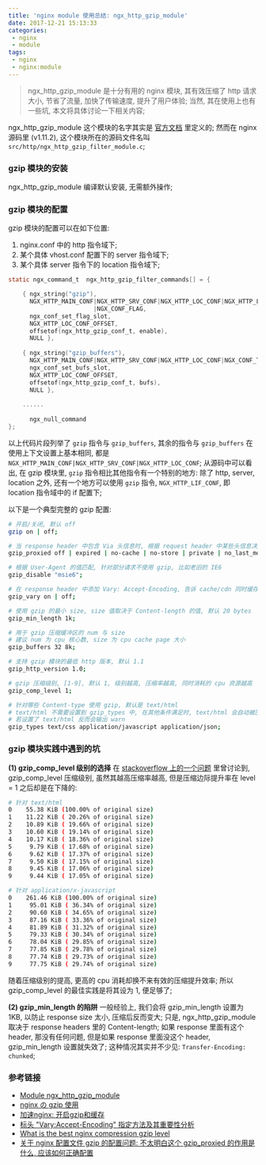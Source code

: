 ```yaml
---
title: 'nginx module 使用总结: ngx_http_gzip_module'
date: 2017-12-21 15:13:33
categories:
 - nginx
 - module
tags:
 - nginx
 - nginx:module
---
```


> ngx_http_gzip_module 是十分有用的 nginx 模块, 其有效压缩了 http 请求大小, 节省了流量, 加快了传输速度, 提升了用户体验;
当然, 其在使用上也有一些坑, 本文将具体讨论一下相关内容;

<!--more-->

ngx_http_gzip_module 这个模块的名字其实是 [官方文档](http://nginx.org/en/docs/http/ngx_http_gzip_module.html) 里定义的; 然而在 nginx 源码里 (v1.11.2), 这个模块所在的源码文件名叫 `src/http/ngx_http_gzip_filter_module.c`;

### **gzip 模块的安装**
ngx_http_gzip_module 编译默认安装, 无需额外操作;

### **gzip 模块的配置**
gzip 模块的配置可以在如下位置:

1. nginx.conf 中的 http 指令域下;
2. 某个具体 vhost.conf 配置下的 server 指令域下;
3. 某个具体 server 指令下的 location 指令域下;

``` c
static ngx_command_t  ngx_http_gzip_filter_commands[] = {

    { ngx_string("gzip"),
      NGX_HTTP_MAIN_CONF|NGX_HTTP_SRV_CONF|NGX_HTTP_LOC_CONF|NGX_HTTP_LIF_CONF
                        |NGX_CONF_FLAG,
      ngx_conf_set_flag_slot,
      NGX_HTTP_LOC_CONF_OFFSET,
      offsetof(ngx_http_gzip_conf_t, enable),
      NULL },
      
    { ngx_string("gzip_buffers"),
      NGX_HTTP_MAIN_CONF|NGX_HTTP_SRV_CONF|NGX_HTTP_LOC_CONF|NGX_CONF_TAKE2,
      ngx_conf_set_bufs_slot,
      NGX_HTTP_LOC_CONF_OFFSET,
      offsetof(ngx_http_gzip_conf_t, bufs),
      NULL },
    
    ......
    
      ngx_null_command
};
```
以上代码片段列举了 `gzip` 指令与 `gzip_buffers`, 其余的指令与 `gzip_buffers` 在使用上下文设置上基本相同, 都是 `NGX_HTTP_MAIN_CONF|NGX_HTTP_SRV_CONF|NGX_HTTP_LOC_CONF`;
从源码中可以看出, 在 gzip 模块里, `gzip` 指令相比其他指令有一个特别的地方: 除了 http, server, location 之外, 还有一个地方可以使用 `gzip` 指令, `NGX_HTTP_LIF_CONF`, 即 location 指令域中的 if 配置下;

以下是一个典型完整的 gzip 配置:
``` bash
# 开启/关闭, 默认 off
gzip on | off;

# 当 response header 中包含 Via 头信息时, 根据 request header 中某些头信息决定是否需要开启 gzip, 默认 off
gzip_proxied off | expired | no-cache | no-store | private | no_last_modified | no_etag | auth | any;

# 根据 User-Agent 的值匹配, 针对部分请求不使用 gzip, 比如老旧的 IE6
gzip_disable "msie6";

# 在 response header 中添加 Vary: Accept-Encoding, 告诉 cache/cdn 同时缓存 压缩与非压缩两种版本的 response, 默认 off
gzip_vary on | off;

# 使用 gzip 的最小 size, size 值取决于 Content-length 的值, 默认 20 bytes
gzip_min_length 1k;

# 用于 gzip 压缩缓冲区的 num 与 size
# 建议 num 为 cpu 核心数, size 为 cpu cache page 大小
gzip_buffers 32 8k;

# 支持 gzip 模块的最低 http 版本, 默认 1.1
gzip_http_version 1.0;

# gzip 压缩级别, [1-9], 默认 1, 级别越高, 压缩率越高, 同时消耗的 cpu 资源越高
gzip_comp_level 1;

# 针对哪些 Content-type 使用 gzip, 默认是 text/html
# text/html 不需要设置到 gzip_types 中, 在其他条件满足时, text/html 会自动被压缩
# 若设置了 text/html 反而会输出 warn 
gzip_types text/css application/javascript application/json;
```

### **gzip 模块实践中遇到的坑**
**(1) gzip_comp_level 级别的选择**
在 [stackoverflow 上的一个问题](https://serverfault.com/questions/253074/what-is-the-best-nginx-compression-gzip-level) 里曾讨论到, gzip_comp_level 压缩级别, 虽然其越高压缩率越高, 但是压缩边际提升率在 level = 1 之后却是在下降的:
``` bash
# 针对 text/html
0    55.38 KiB (100.00% of original size)
1    11.22 KiB ( 20.26% of original size)
2    10.89 KiB ( 19.66% of original size)
3    10.60 KiB ( 19.14% of original size)
4    10.17 KiB ( 18.36% of original size)
5     9.79 KiB ( 17.68% of original size)
6     9.62 KiB ( 17.37% of original size)
7     9.50 KiB ( 17.15% of original size)
8     9.45 KiB ( 17.06% of original size)
9     9.44 KiB ( 17.05% of original size)

# 针对 application/x-javascript
0    261.46 KiB (100.00% of original size)
1     95.01 KiB ( 36.34% of original size)
2     90.60 KiB ( 34.65% of original size)
3     87.16 KiB ( 33.36% of original size)
4     81.89 KiB ( 31.32% of original size)
5     79.33 KiB ( 30.34% of original size)
6     78.04 KiB ( 29.85% of original size)
7     77.85 KiB ( 29.78% of original size)
8     77.74 KiB ( 29.73% of original size)
9     77.75 KiB ( 29.74% of original size)
```
随着压缩级别的提高, 更高的 cpu 消耗却换不来有效的压缩提升效率; 所以 gzip_comp_level 的最佳实践是将其设为 1, 便足够了;
&nbsp;

**(2) gzip_min_length 的陷阱**
一般经验上, 我们会将 gzip_min_length 设置为 1KB, 以防止 response size 太小, 压缩后反而变大;
只是, ngx_http_gzip_module 取决于 response headers 里的 Content-length; 如果 response 里面有这个 header, 那没有任何问题, 但是如果 response 里面没这个 header, gzip_min_length 设置就失效了;
这种情况其实并不少见: `Transfer-Encoding: chunked`; 

### **参考链接**
- [Module ngx_http_gzip_module](http://nginx.org/en/docs/http/ngx_http_gzip_module.html)
- [nginx の gzip 使用](http://www.jianshu.com/p/af6304f7cbd6)
- [加速nginx: 开启gzip和缓存](https://www.darrenfang.com/2015/01/setting-up-http-cache-and-gzip-with-nginx/)
- [标头 "Vary:Accept-Encoding" 指定方法及其重要性分析](http://www.webkaka.com/blog/archives/how-to-set-Vary-Accept-Encoding-header.html)
- [What is the best nginx compression gzip level](https://serverfault.com/questions/253074/what-is-the-best-nginx-compression-gzip-level)
- [关于 nginx 配置文件 gzip 的配置问题: 不太明白这个 gzip_proxied 的作用是什么, 应该如何正确配置](https://segmentfault.com/q/1010000002686639)

